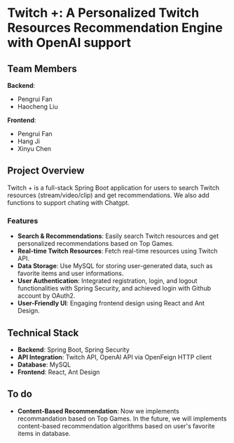 # Twitch +: A Personalized Twitch Resources Recommendation Engine with OpenAI support

## Team Members

**Backend**:

- Pengrui Fan
- Haocheng Liu

**Frontend**:

- Pengrui Fan
- Hang Ji
- Xinyu Chen

## Project Overview

Twitch + is a full-stack Spring Boot application for users to search Twitch resources (stream/video/clip) and get recommendations. We also add functions to support chating with Chatgpt.

### Features

- **Search & Recommendations**: Easily search Twitch resources and get personalized recommendations based on Top Games.
- **Real-time Twitch Resources**: Fetch real-time resources using Twitch API.
- **Data Storage**: Use MySQL for storing user-generated data, such as favorite items and user informations.
- **User Authentication**: Integrated registration, login, and logout functionalities with Spring Security, and achieved login with Github account by OAuth2.
- **User-Friendly UI**: Engaging frontend design using React and Ant Design.

## Technical Stack

- **Backend**: Spring Boot, Spring Security
- **API Integration**: Twitch API, OpenAI API via OpenFeign HTTP client
- **Database**: MySQL
- **Frontend**: React, Ant Design

## To do

- **Content-Based Recommendation**: Now we implements recommandation based on Top Games. In the future, we will implements content-based recommendation algorithms based on user's favorite items in database.
